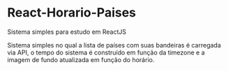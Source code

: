 # React-Horario-Paises

Sistema simples para estudo em ReactJS

Sistema simples no qual a lista de países com suas bandeiras é carregada via API, o tempo do sistema é construído em função da timezone e a imagem de fundo atualizada em função do horário.
